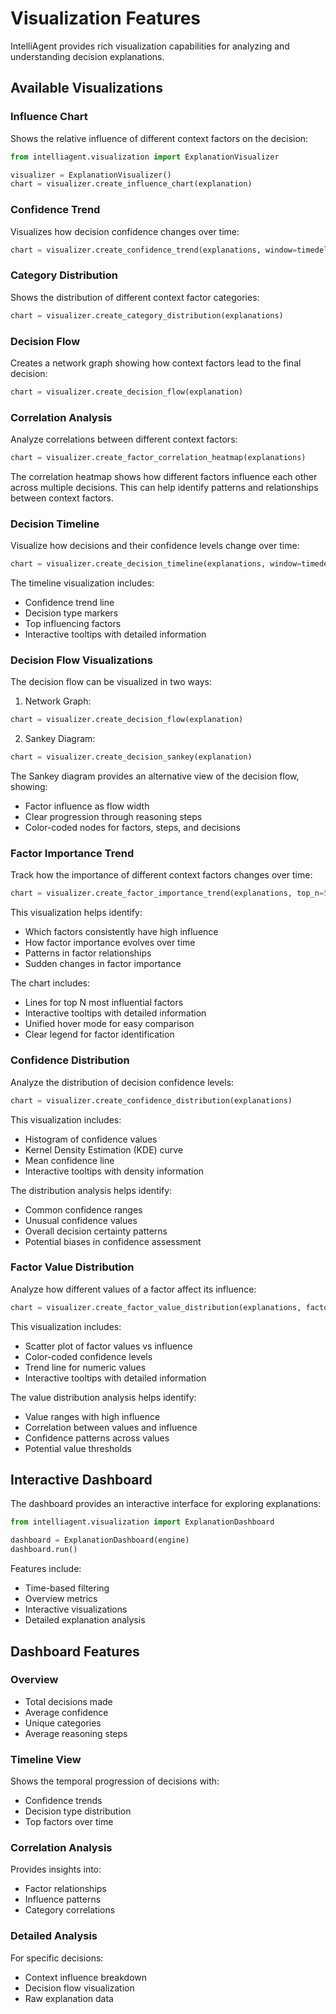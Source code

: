 # Visualization Features

IntelliAgent provides rich visualization capabilities for analyzing and understanding decision explanations.

## Available Visualizations

### Influence Chart

Shows the relative influence of different context factors on the decision:

```python
from intelliagent.visualization import ExplanationVisualizer

visualizer = ExplanationVisualizer()
chart = visualizer.create_influence_chart(explanation)
```

### Confidence Trend

Visualizes how decision confidence changes over time:

```python
chart = visualizer.create_confidence_trend(explanations, window=timedelta(days=7))
```

### Category Distribution

Shows the distribution of different context factor categories:

```python
chart = visualizer.create_category_distribution(explanations)
```

### Decision Flow

Creates a network graph showing how context factors lead to the final decision:

```python
chart = visualizer.create_decision_flow(explanation)
```

### Correlation Analysis

Analyze correlations between different context factors:

```python
chart = visualizer.create_factor_correlation_heatmap(explanations)
```

The correlation heatmap shows how different factors influence each other across multiple decisions. This can help identify patterns and relationships between context factors.

### Decision Timeline

Visualize how decisions and their confidence levels change over time:

```python
chart = visualizer.create_decision_timeline(explanations, window=timedelta(days=7))
```

The timeline visualization includes:

- Confidence trend line
- Decision type markers
- Top influencing factors
- Interactive tooltips with detailed information

### Decision Flow Visualizations

The decision flow can be visualized in two ways:

1. Network Graph:

```python
chart = visualizer.create_decision_flow(explanation)
```

2. Sankey Diagram:

```python
chart = visualizer.create_decision_sankey(explanation)
```

The Sankey diagram provides an alternative view of the decision flow, showing:

- Factor influence as flow width
- Clear progression through reasoning steps
- Color-coded nodes for factors, steps, and decisions

### Factor Importance Trend

Track how the importance of different context factors changes over time:

```python
chart = visualizer.create_factor_importance_trend(explanations, top_n=5)
```

This visualization helps identify:

- Which factors consistently have high influence
- How factor importance evolves over time
- Patterns in factor relationships
- Sudden changes in factor importance

The chart includes:

- Lines for top N most influential factors
- Interactive tooltips with detailed information
- Unified hover mode for easy comparison
- Clear legend for factor identification

### Confidence Distribution

Analyze the distribution of decision confidence levels:

```python
chart = visualizer.create_confidence_distribution(explanations)
```

This visualization includes:

- Histogram of confidence values
- Kernel Density Estimation (KDE) curve
- Mean confidence line
- Interactive tooltips with density information

The distribution analysis helps identify:

- Common confidence ranges
- Unusual confidence values
- Overall decision certainty patterns
- Potential biases in confidence assessment

### Factor Value Distribution

Analyze how different values of a factor affect its influence:

```python
chart = visualizer.create_factor_value_distribution(explanations, factor_name="temperature")
```

This visualization includes:

- Scatter plot of factor values vs influence
- Color-coded confidence levels
- Trend line for numeric values
- Interactive tooltips with detailed information

The value distribution analysis helps identify:

- Value ranges with high influence
- Correlation between values and influence
- Confidence patterns across values
- Potential value thresholds

## Interactive Dashboard

The dashboard provides an interactive interface for exploring explanations:

```python
from intelliagent.visualization import ExplanationDashboard

dashboard = ExplanationDashboard(engine)
dashboard.run()
```

Features include:

- Time-based filtering
- Overview metrics
- Interactive visualizations
- Detailed explanation analysis

## Dashboard Features

### Overview

- Total decisions made
- Average confidence
- Unique categories
- Average reasoning steps

### Timeline View

Shows the temporal progression of decisions with:

- Confidence trends
- Decision type distribution
- Top factors over time

### Correlation Analysis

Provides insights into:

- Factor relationships
- Influence patterns
- Category correlations

### Detailed Analysis

For specific decisions:

- Context influence breakdown
- Decision flow visualization
- Raw explanation data
